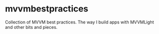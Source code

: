 # mvvmbestpractices
Collection of MVVM best practices. The way I build apps with MVVMLight and other bits and pieces.
